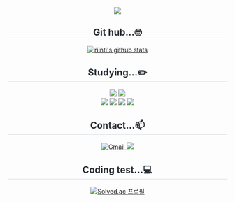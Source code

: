 <div align="center">
    <img src="https://capsule-render.vercel.app/api?type=venom&color=0:6b705c,100:a5a58d&height=160&text=KimMinSoo&animation=twinkling&fontColor=ffe8d6&fontSize=60&stroke=6b705c&strokeWidth=2" />
</div>


<div align="center">
  <h2 style="border-bottom: 1px solid #d8dee4; color: #282d33;">Git hub...🤓</h2>
  <div>
    <a href="https://github.com/riinti">
         <img src="https://github-readme-stats.vercel.app/api?username=riinti&show_icons=true&include_all_commits=true&hide_border=true&bg_color=30,b7b7a4,ffe8d6&title_color=fff&text_color=fff" alt="riinti's github stats" />
    </a>
  </div>
</div>

<div align="center">
  <h2 style="border-bottom: 1px solid #d8dee4; color: #282d33;">Studying...✏️</h2>
  <div>
    <img src="https://img.shields.io/badge/Python-3776AB?style=for-the-badge&logo=Python&logoColor=white">
    <img src="https://img.shields.io/badge/C-A8B9CC?style=for-the-badge&logo=C&logoColor=white">
    <br>
    <img src="https://img.shields.io/badge/HTML5-E34F26?style=for-the-badge&logo=HTML5&logoColor=white">
    <img src="https://img.shields.io/badge/CSS3-1572B6?style=for-the-badge&logo=CSS3&logoColor=white">
    <img src="https://img.shields.io/badge/Javascript-F7DF1E?style=for-the-badge&logo=Javascript&logoColor=white">
    <img src="https://img.shields.io/badge/React-61DAFB?style=for-the-badge&logo=React&logoColor=white">
  </div>
</div>

<div align="center">
  <h2 style="border-bottom: 1px solid #d8dee4; color: #282d33;">Contact...📫</h2>
  <div>
    <a href="mailto:minsoo051218@gmail.com">
      <img src="https://img.shields.io/badge/Gmail-EA4335?style=for-the-badge&logo=Gmail&logoColor=white&link=mailto:minsoo051218@gmail.com" alt="Gmail">
    </a>
    <a href=https://www.instagram.com/minso__o12/> <img src="https://img.shields.io/badge/Instagram-E4405F?style=for-the-badge&logo=Instagram&logoColor=white&link=https://www.instagram.com/imminso__o/"> 
    </a>      
  </div>
</div>

<div align="center">
  <h2 style="border-bottom: 1px solid #d8dee4; color: #282d33;">Coding test...💻</h2>
  <div>
    <a href="https://solved.ac/riinti">
      <img src="http://mazassumnida.wtf/api/v2/generate_badge?boj=riinti" alt="Solved.ac 프로필" />
    </a>
  </div>
</div>
    

    
<!--
**riinti/riinti** is a ✨ _special_ ✨ repository because its `README.md` (this file) appears on your GitHub profile.

Here are some ideas to get you started:

- 🔭 I’m currently working on ...
- 🌱 I’m currently learning ...
- 👯 I’m looking to collaborate on ...
- 🤔 I’m looking for help with ...
- 💬 Ask me about ...
- 📫 How to reach me: ...
- 😄 Pronouns: ...
- ⚡ Fun fact: ...
-->

